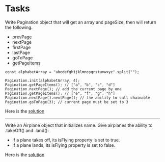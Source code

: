 # Tasks

Write Pagination object that will get an array and pageSize, then will return the following.

- prevPage
- nextPage
- firstPage
- lastPage
- goToPage
- getPageItems

```
const alphabetArray = "abcdefghijklmnopqrstuvwxyz".split("");

Pagination.init(alphabetArray, 4);
Pagination.getPageItems(); // ["a", "b", "c", "d"]
Pagination.nextPage(); // add the current page by one
Pagination.getPageItems(); // ["e", "f", "g", "h"]
Pagination.nextPage().nextPage(); // the ability to call chainable
Pagination.goToPage(3); // current page must be set to 3
```

Here is the [solution](1.pagination.js)

---

Write an Airplane object that initializes name.
Give airplanes the ability to .takeOff() and .land():

- If a plane takes off, its isFlying property is set to true.
- If a plane lands, its isFlying property is set to false.

Here is the [solution](2.airplane.js)
